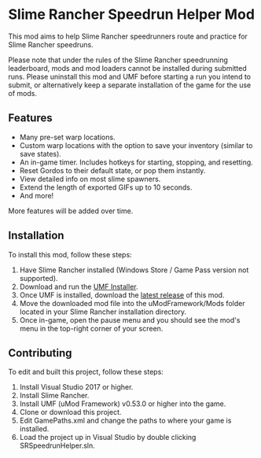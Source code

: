 # Slime Rancher Speedrun Helper Mod
This mod aims to help Slime Rancher speedrunners route and practice for Slime Rancher speedruns.

Please note that under the rules of the Slime Rancher speedrunning leaderboard, mods and mod loaders cannot be installed during submitted runs. Please uninstall this mod and UMF before starting a run you intend to submit, or alternatively keep a separate installation of the game for the use of mods.

## Features
* Many pre-set warp locations.
* Custom warp locations with the option to save your inventory (similar to save states).
* An in-game timer. Includes hotkeys for starting, stopping, and resetting.
* Reset Gordos to their default state, or pop them instantly.
* View detailed info on most slime spawners.
* Extend the length of exported GIFs up to 10 seconds.
* And more!

More features will be added over time.

## Installation
To install this mod, follow these steps:
1. Have Slime Rancher installed (Windows Store / Game Pass version not supported).
2. Download and run the [UMF Installer](https://umodframework.com/download).
3. Once UMF is installed, download the [latest release](https://github.com/supra0/SRSpeedrunHelper/releases) of this mod.
4. Move the downloaded mod file into the uModFramework/Mods folder located in your Slime Rancher installation directory.
5. Once in-game, open the pause menu and you should see the mod's menu in the top-right corner of your screen.

## Contributing
To edit and built this project, follow these steps:
 1. Install Visual Studio 2017 or higher.
 2. Install Slime Rancher.
 3. Install UMF (uMod Framework) v0.53.0 or higher into the game.
 4. Clone or download this project.
 5. Edit GamePaths.xml and change the paths to where your game is installed.
 6. Load the project up in Visual Studio by double clicking SRSpeedrunHelper.sln.

